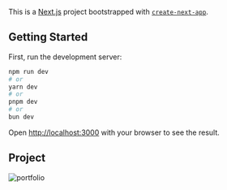 This is a [Next.js](https://nextjs.org/) project bootstrapped with [`create-next-app`](https://github.com/vercel/next.js/tree/canary/packages/create-next-app).

## Getting Started

First, run the development server:

```bash
npm run dev
# or
yarn dev
# or
pnpm dev
# or
bun dev
```

Open [http://localhost:3000](http://localhost:3000) with your browser to see the result.

## Project

![portfolio](https://github.com/paulo0264/Meu-Portfolio/assets/60524381/7e2a763b-d37d-4e43-8f3f-a5dbc5b8c7cf)

